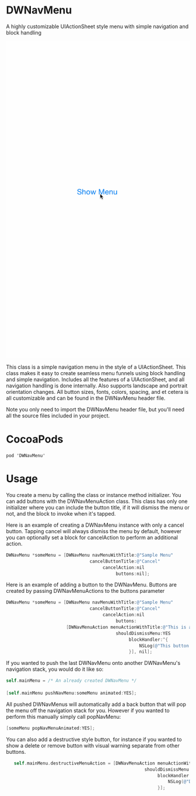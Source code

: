 # DWNavMenu
A highly customizable UIActionSheet style menu with simple navigation and block handling

![](NavMenuDemo.gif)

This class is a simple navigation menu in the style of a UIActionSheet. This class makes it easy to create seamless menu funnels using block handling and simple navigation. Includes all the features of a UIActionSheet, and all navigation handling is done internally. Also supports landscape and portrait orientation changes. All button sizes, fonts, colors, spacing, and et cetera is all customizable and can be found in the DWNavMenu header file.

Note you only need to import the DWNavMenu header file, but you'll need all the source files included in your project.

CocoaPods
==================
```
pod 'DWNavMenu'
```

Usage
==================
You create a menu by calling the class or instance method initializer. You can add buttons with the DWNavMenuAction class. This class has only one initializer where you can include the button title, if it will dismiss the menu or not, and the block to invoke when it's tapped.

Here is an example of creating a DWNavMenu instance with only a cancel button. Tapping cancel will always dismiss the menu by default, however you can optionally set a block for cancelAction to perform an additional action.
```objective-c
DWNavMenu *someMenu = [DWNavMenu navMenuWithTitle:@"Sample Menu"
                                cancelButtonTitle:@"Cancel"
                                     cancelAction:nil
                                          buttons:nil];
```

Here is an example of adding a button to the DWNavMenu. Buttons are created by passing DWNavMenuActions to the buttons parameter
```objective-c
DWNavMenu *someMenu = [DWNavMenu navMenuWithTitle:@"Sample Menu"
                                cancelButtonTitle:@"Cancel"
                                     cancelAction:nil
                                          buttons:
                       [DWNavMenuAction menuActionWithTitle:@"This is a button"
                                          shouldDismissMenu:YES
                                               blockHandler:^{
                                                   NSLog(@"This button was tapped");
                                               }], nil];
```

If you wanted to push the last DWNavMenu onto another DWNavMenu's navigation stack, you would do it like so:
```objective-c
self.mainMenu = /* An already created DWNavMenu */
        
[self.mainMenu pushNavMenu:someMenu animated:YES];
```

All pushed DWNavMenus will automatically add a back button that will pop the menu off the navigation stack for you. However if you wanted to perform this manually simply call popNavMenu:
```objective-c
[someMenu popNavMenuAnimated:YES];
```

You can also add a destructive style button, for instance if you wanted to show a delete or remove button with visual warning separate from other buttons.
```objective-c
   self.mainMenu.destructiveMenuAction = [DWNavMenuAction menuActionWithTitle:@"Delete"
                                                     shouldDismissMenu:YES
                                                          blockHandler:^{
                                                              NSLog(@"Delete button was tapped");
                                                          }];
```
